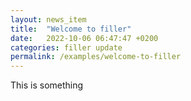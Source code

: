 ```yaml
---
layout: news_item
title:  "Welcome to filler"
date:   2022-10-06 06:47:47 +0200
categories: filler update
permalink: /examples/welcome-to-filler
---
```

This is something
